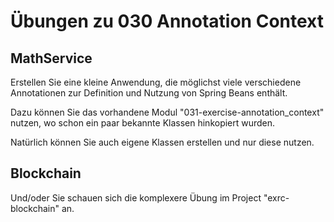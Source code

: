# Übungen zu 030 Annotation Context

## MathService

Erstellen Sie eine kleine Anwendung, die möglichst viele verschiedene Annotationen zur Definition und Nutzung
von Spring Beans enthält.

Dazu können Sie das vorhandene Modul "031-exercise-annotation_context" nutzen, wo schon ein paar bekannte Klassen 
hinkopiert wurden.

Natürlich können Sie auch eigene Klassen erstellen und nur diese nutzen.


## Blockchain

Und/oder Sie schauen sich die komplexere Übung im Project "exrc-blockchain" an.